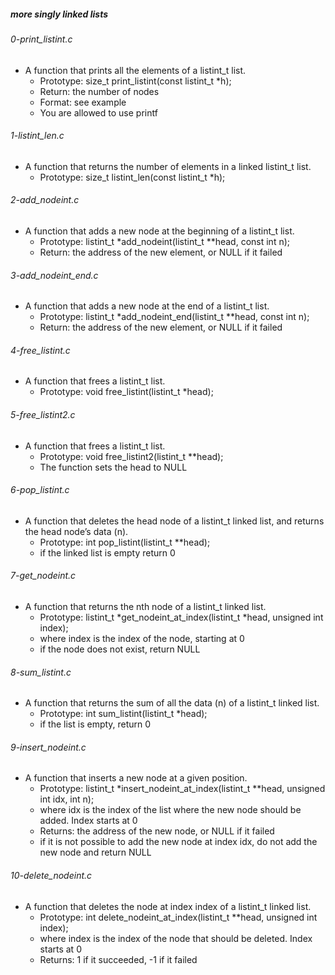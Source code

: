 ##### more singly linked lists

###### 0-print_listint.c
- A function that prints all the elements of a listint_t list.
    - Prototype: size_t print_listint(const listint_t *h);
    - Return: the number of nodes
    - Format: see example
    - You are allowed to use printf

###### 1-listint_len.c
- A function that returns the number of elements in a linked listint_t list.
    - Prototype: size_t listint_len(const listint_t *h);

###### 2-add_nodeint.c
- A function that adds a new node at the beginning of a listint_t list.
    - Prototype: listint_t *add_nodeint(listint_t **head, const int n);
    - Return: the address of the new element, or NULL if it failed

###### 3-add_nodeint_end.c
- A function that adds a new node at the end of a listint_t list.
    - Prototype: listint_t *add_nodeint_end(listint_t **head, const int n);
    - Return: the address of the new element, or NULL if it failed

###### 4-free_listint.c
- A function that frees a listint_t list.
    - Prototype: void free_listint(listint_t *head);

###### 5-free_listint2.c
- A function that frees a listint_t list.
    - Prototype: void free_listint2(listint_t **head);
    - The function sets the head to NULL

###### 6-pop_listint.c
- A function that deletes the head node of a listint_t linked list, and returns the head node’s data (n).
    - Prototype: int pop_listint(listint_t **head);
    - if the linked list is empty return 0

###### 7-get_nodeint.c
- A function that returns the nth node of a listint_t linked list.
    - Prototype: listint_t *get_nodeint_at_index(listint_t *head, unsigned int index);
    - where index is the index of the node, starting at 0
    - if the node does not exist, return NULL

###### 8-sum_listint.c
- A function that returns the sum of all the data (n) of a listint_t linked list.
    - Prototype: int sum_listint(listint_t *head);
    - if the list is empty, return 0

###### 9-insert_nodeint.c
- A function that inserts a new node at a given position.
    - Prototype: listint_t *insert_nodeint_at_index(listint_t **head, unsigned int idx, int n);
    - where idx is the index of the list where the new node should be added. Index starts at 0
    - Returns: the address of the new node, or NULL if it failed
    - if it is not possible to add the new node at index idx, do not add the new node and return NULL

###### 10-delete_nodeint.c
- A function that deletes the node at index index of a listint_t linked list.
    - Prototype: int delete_nodeint_at_index(listint_t **head, unsigned int index);
    - where index is the index of the node that should be deleted. Index starts at 0
    - Returns: 1 if it succeeded, -1 if it failed
